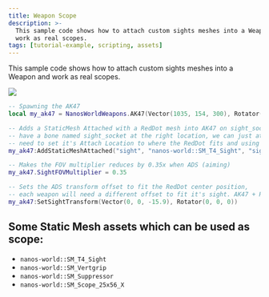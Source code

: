 ```yaml
---
title: Weapon Scope
description: >-
  This sample code shows how to attach custom sights meshes into a Weapon and
  work as real scopes.
tags: [tutorial-example, scripting, assets]
---
```



This sample code shows how to attach custom sights meshes into a Weapon and work as real scopes.

![](/img/docs/tutorials/weapon-scope.webp)


```lua title="Server/Index.lua"
-- Spawning the AK47
local my_ak47 = NanosWorldWeapons.AK47(Vector(1035, 154, 300), Rotator())

-- Adds a StaticMesh Attached with a RedDot mesh into AK47 on sight_socket bone from AK47 model. As our AK47 model already
-- have a bone named sight_socket at the right location, we can just attach to it, otherwise we would
-- need to set it's Attach Location to where the RedDot fits and using bone name as empty ""
my_ak47:AddStaticMeshAttached("sight", "nanos-world::SM_T4_Sight", "sight_socket")

-- Makes the FOV multiplier reduces by 0.35x when ADS (aiming)
my_ak47.SightFOVMultiplier = 0.35

-- Sets the ADS transform offset to fit the RedDot center position,
-- each weapon will need a different offset to fit it's sight. AK47 + RedDot best fit is Z = -15.9
my_ak47:SetSightTransform(Vector(0, 0, -15.9), Rotator(0, 0, 0))
```


## Some Static Mesh assets which can be used as scope:

* `nanos-world::SM_T4_Sight`
* `nanos-world::SM_Vertgrip`
* `nanos-world::SM_Suppressor`
* `nanos-world::SM_Scope_25x56_X`

